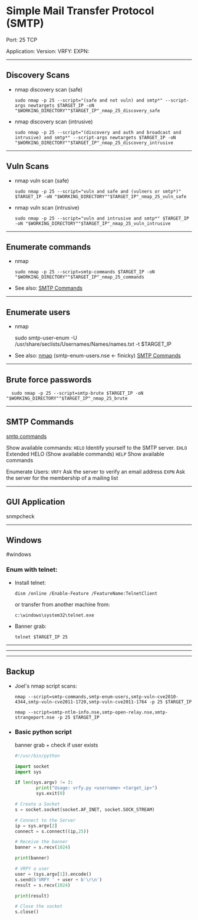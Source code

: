 # Simple Mail Transfer Protocol (SMTP)

Port: 25 TCP

Application:
Version:
VRFY:
EXPN:

--------------------------------------------------------------------------

## Discovery Scans

- nmap discovery scan (safe)

      sudo nmap -p 25 --script="(safe and not vuln) and smtp*" --script-args newtargets $TARGET_IP -oN "$WORKING_DIRECTORY""$TARGET_IP"_nmap_25_discovery_safe

- nmap discovery scan (intrusive)

      sudo nmap -p 25 --script="(discovery and auth and broadcast and intrusive) and smtp*" --script-args newtargets $TARGET_IP -oN "$WORKING_DIRECTORY""$TARGET_IP"_nmap_25_discovery_intrusive
      
--------------------------------------------------------------------------

## Vuln Scans

- nmap vuln scan (safe)

      sudo nmap -p 25 --script="vuln and safe and (vulners or smtp*)" $TARGET_IP -oN "$WORKING_DIRECTORY""$TARGET_IP"_nmap_25_vuln_safe

- nmap vuln scan (intrusive)

      sudo nmap -p 25 --script="vuln and intrusive and smtp*" $TARGET_IP -oN "$WORKING_DIRECTORY""$TARGET_IP"_nmap_25_vuln_intrusive
      
--------------------------------------------------------------------------

## Enumerate commands

- nmap
      
      sudo nmap -p 25 --script=smtp-commands $TARGET_IP -oN "$WORKING_DIRECTORY""$TARGET_IP"_nmap_25_commands

- See also:
  [SMTP Commands](#SMTP%20Commands)
  
--------------------------------------------------------------------------

## Enumerate users

- nmap 

    sudo smtp-user-enum -U /usr/share/seclists/Usernames/Names/names.txt -t $TARGET_IP

- See also:
  [nmap](../Tools/nmap.md) (smtp-enum-users.nse <- finicky)
  [SMTP Commands](#SMTP%20Commands)

--------------------------------------------------------------------------

## Brute force passwords

      sudo nmap -p 25 --script=smtp-brute $TARGET_IP -oN "$WORKING_DIRECTORY""$TARGET_IP"_nmap_25_brute

--------------------------------------------------------------------------

## SMTP Commands
[smtp commands](http://www.suburbancomputer.com/tips_email.htm)

Show available commands:
`HELO` Identify yourself to the SMTP server.
`EHLO` Extended HELO (Show available commands)
`HELP` Show available commands

Enumerate Users:
`VRFY` Ask the server to verify an email address
`EXPN` Ask the server for the membership of a mailing list

--------------------------------------------------------------------------

## GUI Application
snmpcheck

--------------------------------------------------------------------------

## Windows
#windows 

### Enum with telnet:

- Install telnet:

      dism /online /Enable-Feature /FeatureName:TelnetClient

  or transfer from another machine from:

      c:\windows\system32\telnet.exe

- Banner grab:

      telnet $TARGET_IP 25

--------------------------------------------------------------------------
--------------------------------------------------------------------------
--------------------------------------------------------------------------

## Backup

- Joel's nmap script scans:
  
      nmap --script=smtp-commands,smtp-enum-users,smtp-vuln-cve2010-4344,smtp-vuln-cve2011-1720,smtp-vuln-cve2011-1764 -p 25 $TARGET_IP

      nmap --script=smtp-ntlm-info.nse,smtp-open-relay.nse,smtp-strangeport.nse -p 25 $TARGET_IP

- ### Basic python script
  banner grab + check if user exists

  ```python
  #!/usr/bin/python

  import socket
  import sys

  if len(sys.argv) != 3:
          print("Usage: vrfy.py <username> <target_ip>")
          sys.exit(0)

  # Create a Socket
  s = socket.socket(socket.AF_INET, socket.SOCK_STREAM)

  # Connect to the Server
  ip = sys.argv[2]
  connect = s.connect((ip,25))

  # Receive the banner
  banner = s.recv(1024)

  print(banner)

  # VRFY a user
  user = (sys.argv[1]).encode()
  s.send(b'VRFY ' + user + b'\r\n')
  result = s.recv(1024)

  print(result)

  # Close the socket
  s.close()
  ```